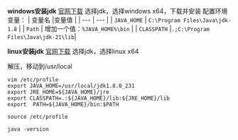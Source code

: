 **windows安装jdk**
[官网下载](https://www.oracle.com/technetwork/java/javase/downloads/index.html)
选择jdk，选择windows x64，下载并安装
配置环境变量：
|    变量名 |变量值     |
| --- | --- |
|   `JAVA_HOME`  |   `C:\Program Files\Java\jdk-1.8`  |
|   `Path`  |   增加一个值：`%JAVA_HOME%\bin`  |
| `CLASSPATH` |`.;C:\Program Files\Java\jdk-21\lib`|

**linux安装jdk**
[官网下载](https://www.oracle.com/technetwork/java/javase/downloads/index.html)
选择jdk，选择linux x64

解压，移动到/usr/local
```
vim /etc/profile
export JAVA_HOME=/usr/local/jdk1.8.0_231  
export JRE_HOME=${JAVA_HOME}/jre  
export CLASSPATH=.:${JAVA_HOME}/lib:${JRE_HOME}/lib  
export  PATH=${JAVA_HOME}/bin:$PATH 

source /etc/profile

java -version
```


